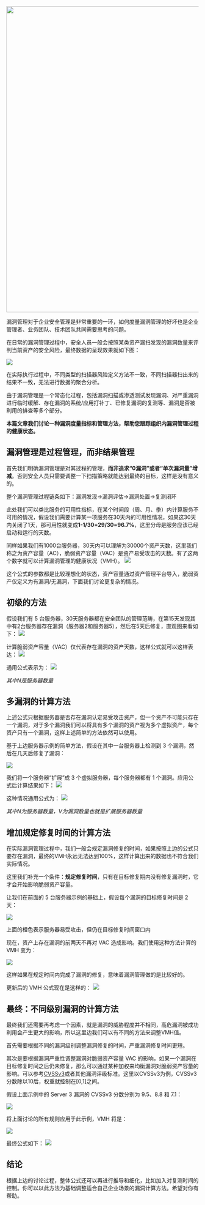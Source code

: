 <img src=https://gw.alipayobjects.com/zos/k/h5/hzL4LG.jpg width=800/>  



漏洞管理对于企业安全管理是非常重要的一环，如何度量漏洞管理的好坏也是企业管理者、业务团队、技术团队共同需要思考的问题。

在日常的漏洞管理过程中，安全人员一般会按照某类资产漏扫发现的漏洞数量来评判当前资产的安全风险，最终数据的呈现效果就如下图：

![](http://pic.hackmyhome.top/i/202210121459879.jpg)

在实际执行过程中，不同类型的扫描器风险定义方法不一致，不同扫描器扫出来的结果不一致，无法进行数据的聚合分析。

由于漏洞管理是一个常态化过程，包括漏洞扫描或渗透测试发现漏洞、对严重漏洞进行临时缓解、存在漏洞的系统/应用打补丁、已修复漏洞的复测等、漏洞是否被利用的排查等多个部分。

**本篇文章我们讨论一种漏洞度量指标和管理方法，帮助您跟踪组织内漏洞管理过程的健康状态。**

## 漏洞管理是过程管理，而非结果管理

首先我们明确漏洞管理是对其过程的管理，**而非追求“0漏洞”或者“单次漏洞量”增减**。否则安全人员只需要调整一下扫描策略就能达到最终的目标，这样是没有意义的。

整个漏洞管理过程链条如下：漏洞发现->漏洞评估->漏洞处置->复测闭环

此处我们可以类比服务的可用性指标，在某个时间段（周、月、季）内计算服务不可用的情况，假设我们需要计算某一项服务在30天内的可用性情况，如果这30天内关闭了1天，那可用性就变成**1-1/30=29/30=96.7%**，这里分母是服务应该已经启动和运行的天数。

同样如果我们有1000台服务器，30天内可以理解为30000个资产天数，这里我们称之为资产容量（AC），脆弱资产容量（VAC）是资产易受攻击的天数。有了这两个数字就可以计算漏洞管理的健康状况（VMH）。
![](http://pic.hackmyhome.top/i/202210121459777.jpg)

这个公式的参数都是比较理想化的状态，资产容量通过资产管理平台导入，脆弱资产仅定义为有漏洞/无漏洞，下面我们讨论更复杂的情况。

## 初级的方法

假设我们有 5 台服务器，30天服务器都在安全团队的管理范畴，在第15天发现其中有2台服务器存在漏洞（服务器2和服务器5），然后在5天后修复，直观图来看如下：
![](http://pic.hackmyhome.top/i/202210121459521.jpg)

计算脆弱资产容量（VAC）仅代表存在漏洞的资产天数，这样公式就可以这样表达：
![](http://pic.hackmyhome.top/i/202210121459606.jpg)

通用公式表示为：
![](http://pic.hackmyhome.top/i/202210121459342.jpg)

*其中N是服务器数量*

## 多漏洞的计算方法

上述公式只根据服务器是否存在漏洞认定易受攻击资产，但一个资产不可能只存在一个漏洞，对于多个漏洞我们可以将具有多个漏洞的资产视为多个虚拟资产，每个资产只有一个漏洞，这样上述简单的方法依然可以使用。

基于上边服务器示例的简单方法，假设在其中一台服务器上检测到 3 个漏洞，然后在几天后修复了漏洞：

![](http://pic.hackmyhome.top/i/202302020126615.jpg)

我们将一个服务器“扩展”成 3 个虚拟服务器，每个服务器都有 1 个漏洞。应用公式后计算结果如下：
![](http://pic.hackmyhome.top/i/202302020126660.jpg)

这种情况通用公式为：
![](http://pic.hackmyhome.top/i/202302020126600.png)

*其中N为服务器数量，V为漏洞数量也就是扩展服务器数量*

## 增加规定修复时间的计算方法

在实际漏洞管理过程中，我们一般会规定漏洞修复的时间，如果按照上边的公式只要存在漏洞，最终的VMH永远无法达到100%，这样计算出来的数据也不符合我们实际情况。

这里我们补充一个条件：**规定修复时间**，只有在目标修复期内没有修复漏洞时，它才会开始影响脆弱资产容量。

让我们在前面的 5 台服务器示例的基础上，假设每个漏洞的目标修复时间是 2 天：

![](http://pic.hackmyhome.top/i/202302020125240.jpg)

上面的橙色表示服务器易受攻击，但仍在目标修复时间窗口内

现在，资产上存在漏洞的前两天不再对 VAC 造成影响。我们使用这种方法计算的 VMH 变为：

![](http://pic.hackmyhome.top/i/202302020125283.jpg)

这样如果在规定时间内完成了漏洞的修复，意味着漏洞管理做的是比较好的。

更新后的 VMH 公式现在是这样的：
![](http://pic.hackmyhome.top/i/202302020125536.png)

## 最终：不同级别漏洞的计算方法

最终我们还需要再考虑一个因素，就是漏洞的威胁程度并不相同，高危漏洞被成功利用会产生更大的影响，所以这里边我们可以有不同的方法来调整VMH值。

首先需要根据不同的漏洞级别调整漏洞修复的时间，严重漏洞修复时间更短。

其次是要根据漏洞严重性调整漏洞对脆弱资产容量 VAC 的影响，如果一个漏洞在目标修复时间之后仍未修复，那么可以通过某种加权来均衡漏洞对脆弱资产容量的影响。可以参考[CVSSv3](https://www.first.org/cvss/specification-document#Qualitative-Severity-Rating-Scale)或者其他漏洞评级标准。这里以CVSSv3为例，CVSSv3分数除以10后，权重就控制在[0,1]之间。

假设上面示例中的 Server 3 漏洞的 CVSSv3 分数分别为 9.5、8.8 和 7.1：

![](http://pic.hackmyhome.top/i/202302020125496.jpg)

将上面讨论的所有规则应用于此示例，VMH 将是：

![](http://pic.hackmyhome.top/i/202302020125891.jpg)

最终公式如下：
![](http://pic.hackmyhome.top/i/202302020125258.png)

## 结论

根据上边的讨论过程，整体公式还可以再进行推导和细化，比如加入对复测时间的控制。你可以以此方法为基础调整适合自己企业场景的漏洞计算方法。希望对你有帮助。




